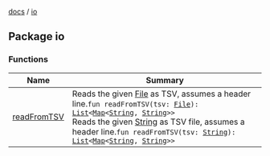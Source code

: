 [docs](../index.md) / [io](./index.md)

## Package io

### Functions

| Name | Summary |
|---|---|
| [readFromTSV](read-from-t-s-v.md) | Reads the given [File](https://docs.oracle.com/javase/8/docs/api/java/io/File.html) as TSV, assumes a header line.`fun readFromTSV(tsv: `[`File`](https://docs.oracle.com/javase/8/docs/api/java/io/File.html)`): `[`List`](https://kotlinlang.org/api/latest/jvm/stdlib/kotlin.collections/-list/index.html)`<`[`Map`](https://kotlinlang.org/api/latest/jvm/stdlib/kotlin.collections/-map/index.html)`<`[`String`](https://kotlinlang.org/api/latest/jvm/stdlib/kotlin/-string/index.html)`, `[`String`](https://kotlinlang.org/api/latest/jvm/stdlib/kotlin/-string/index.html)`>>`<br>Reads the given [String](https://kotlinlang.org/api/latest/jvm/stdlib/kotlin/-string/index.html) as TSV file, assumes a header line.`fun readFromTSV(tsv: `[`String`](https://kotlinlang.org/api/latest/jvm/stdlib/kotlin/-string/index.html)`): `[`List`](https://kotlinlang.org/api/latest/jvm/stdlib/kotlin.collections/-list/index.html)`<`[`Map`](https://kotlinlang.org/api/latest/jvm/stdlib/kotlin.collections/-map/index.html)`<`[`String`](https://kotlinlang.org/api/latest/jvm/stdlib/kotlin/-string/index.html)`, `[`String`](https://kotlinlang.org/api/latest/jvm/stdlib/kotlin/-string/index.html)`>>` |
